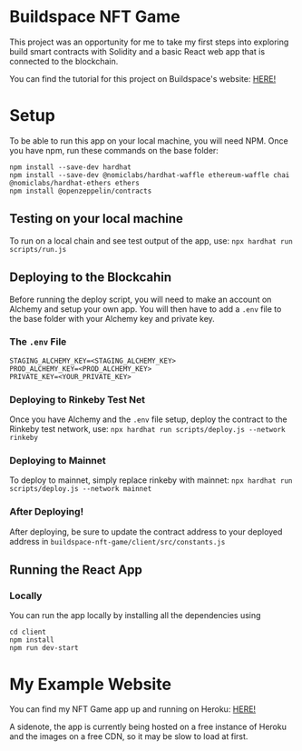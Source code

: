 # Buildspace NFT Game

This project was an opportunity for me to take my first steps into exploring build smart contracts with Solidity and a basic React web app that is connected to the blockchain.

You can find the tutorial for this project on Buildspace's website: [HERE!](https://app.buildspace.so/projects/CO5cc2751b-e878-41c4-99fa-a614dc910ee9)

# Setup
To be able to run this app on your local machine, you will need NPM. Once you have npm, run these commands on the base folder:

```shell
npm install --save-dev hardhat
npm install --save-dev @nomiclabs/hardhat-waffle ethereum-waffle chai @nomiclabs/hardhat-ethers ethers
npm install @openzeppelin/contracts
```

## Testing on your local machine
To run on a local chain and see test output of the app, use: `npx hardhat run scripts/run.js`

## Deploying to the Blockcahin
Before running the deploy script, you will need to make an account on Alchemy and setup your own app. You will then have to add a `.env` file to the base folder with your Alchemy key and private key.

### The `.env` File
```
STAGING_ALCHEMY_KEY=<STAGING_ALCHEMY_KEY>
PROD_ALCHEMY_KEY=<PROD_ALCHEMY_KEY>
PRIVATE_KEY=<YOUR_PRIVATE_KEY>
```

### Deploying to Rinkeby Test Net
Once you have Alchemy and the `.env` file setup, deploy the contract to the Rinkeby test network, use: `npx hardhat run scripts/deploy.js --network rinkeby`

### Deploying to Mainnet
To deploy to mainnet, simply replace rinkeby with mainnet: `npx hardhat run scripts/deploy.js --network mainnet`

### After Deploying!
After deploying, be sure to update the contract address to your deployed address in `buildspace-nft-game/client/src/constants.js`

## Running the React App
### Locally
You can run the app locally by installing all the dependencies using 
```shell
cd client
npm install
npm run dev-start
```

# My Example Website
You can find my NFT Game app up and running on Heroku: [HERE!](https://buildspace-nft-game-skylark.herokuapp.com/)

A sidenote, the app is currently being hosted on a free instance of Heroku and the images on a free CDN, so it may be slow to load at first.
